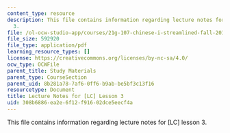 ```yaml
---
content_type: resource
description: This file contains information regarding lecture notes for [LC] lesson
  3.
file: /ol-ocw-studio-app/courses/21g-107-chinese-i-streamlined-fall-2014/308b6886ea2e6f12f91602dce5eecf4a_MIT21G_107F14_Chars3.pdf
file_size: 592920
file_type: application/pdf
learning_resource_types: []
license: https://creativecommons.org/licenses/by-nc-sa/4.0/
ocw_type: OCWFile
parent_title: Study Materials
parent_type: CourseSection
parent_uid: 8b281a78-7af6-0ff6-b9ab-be5bf3c13f16
resourcetype: Document
title: Lecture Notes for [LC] Lesson 3
uid: 308b6886-ea2e-6f12-f916-02dce5eecf4a
---
```

This file contains information regarding lecture notes for [LC] lesson 3.
